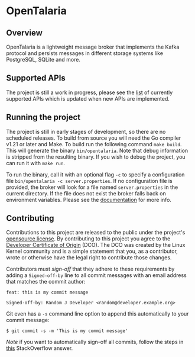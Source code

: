# OpenTalaria

## Overview
OpenTalaria is a lightweight message broker that implements the Kafka protocol and persists messages in different storage systems like PostgreSQL, SQLite and more.

## Supported APIs
The project is still a work in progress, please see the [list](docs/apis.md) of currently supported APIs which is updated when new APIs are implemented.

## Running the project
The project is still in early stages of development, so there are no scheduled releases. To build from source you will need the Go compiler v1.21 or later and Make. To build run the following command `make build`. This will generate the binary `bin/opentalaria`. Note that debug information is stripped from the resulting binary. If you wish to debug the project, you can run it with `make run`. 

To run the binary, call it with an optional flag `-c` to specify a configuration file `bin/opentalaria -c server.properties`. If no configuration file is provided, the broker will look for a file named `server.properties` in the current directory. If the file does not exist the broker falls back on environment variables. Please see the [documentation](docs/configuration.md) for more info.

## Contributing

Contributions to this project are released to the public under the project's [opensource license](LICENSE.md).
By contributing to this project you agree to the [Developer Certificate of Origin](https://developercertificate.org/) (DCO).
The DCO was created by the Linux Kernel community and is a simple statement that you, as a contributor, wrote or otherwise have the legal right to contribute those changes.

Contributors must _sign-off_ that they adhere to these requirements by adding a `Signed-off-by` line to all commit messages with an email address that matches the commit author:

```
feat: this is my commit message

Signed-off-by: Random J Developer <random@developer.example.org>
```

Git even has a `-s` command line option to append this automatically to your
commit message:

```
$ git commit -s -m 'This is my commit message'
```

*Note* if you want to automatically sign-off all commits, follow the steps in [this](https://stackoverflow.com/a/46536244) StackOverflow answer.

